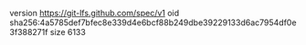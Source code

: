 version https://git-lfs.github.com/spec/v1
oid sha256:4a5785def7bfec8e339d4e6bcf88b249dbe39229133d6ac7954df0e3f388271f
size 6133
